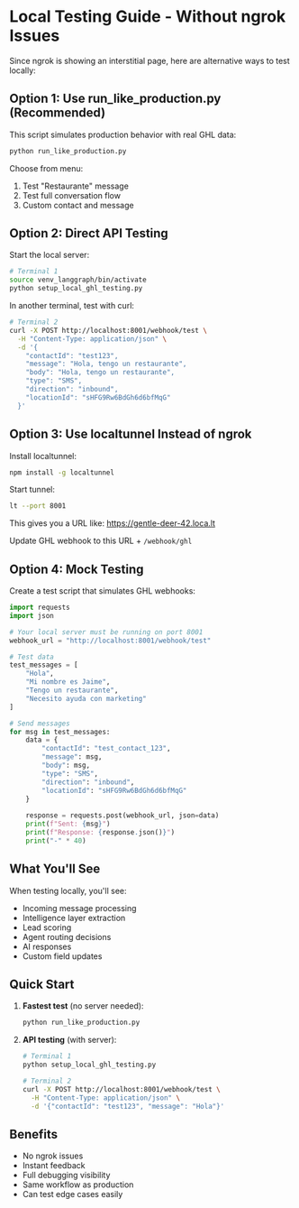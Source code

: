 # Local Testing Guide - Without ngrok Issues

Since ngrok is showing an interstitial page, here are alternative ways to test locally:

## Option 1: Use run_like_production.py (Recommended)

This script simulates production behavior with real GHL data:

```bash
python run_like_production.py
```

Choose from menu:
1. Test "Restaurante" message
2. Test full conversation flow
3. Custom contact and message

## Option 2: Direct API Testing

Start the local server:
```bash
# Terminal 1
source venv_langgraph/bin/activate
python setup_local_ghl_testing.py
```

In another terminal, test with curl:
```bash
# Terminal 2
curl -X POST http://localhost:8001/webhook/test \
  -H "Content-Type: application/json" \
  -d '{
    "contactId": "test123",
    "message": "Hola, tengo un restaurante",
    "body": "Hola, tengo un restaurante",
    "type": "SMS",
    "direction": "inbound",
    "locationId": "sHFG9Rw6BdGh6d6bfMqG"
  }'
```

## Option 3: Use localtunnel Instead of ngrok

Install localtunnel:
```bash
npm install -g localtunnel
```

Start tunnel:
```bash
lt --port 8001
```

This gives you a URL like: https://gentle-deer-42.loca.lt

Update GHL webhook to this URL + `/webhook/ghl`

## Option 4: Mock Testing

Create a test script that simulates GHL webhooks:

```python
import requests
import json

# Your local server must be running on port 8001
webhook_url = "http://localhost:8001/webhook/test"

# Test data
test_messages = [
    "Hola",
    "Mi nombre es Jaime",
    "Tengo un restaurante",
    "Necesito ayuda con marketing"
]

# Send messages
for msg in test_messages:
    data = {
        "contactId": "test_contact_123",
        "message": msg,
        "body": msg,
        "type": "SMS",
        "direction": "inbound",
        "locationId": "sHFG9Rw6BdGh6d6bfMqG"
    }
    
    response = requests.post(webhook_url, json=data)
    print(f"Sent: {msg}")
    print(f"Response: {response.json()}")
    print("-" * 40)
```

## What You'll See

When testing locally, you'll see:
- Incoming message processing
- Intelligence layer extraction
- Lead scoring
- Agent routing decisions
- AI responses
- Custom field updates

## Quick Start

1. **Fastest test** (no server needed):
   ```bash
   python run_like_production.py
   ```

2. **API testing** (with server):
   ```bash
   # Terminal 1
   python setup_local_ghl_testing.py
   
   # Terminal 2
   curl -X POST http://localhost:8001/webhook/test \
     -H "Content-Type: application/json" \
     -d '{"contactId": "test123", "message": "Hola"}'
   ```

## Benefits
- No ngrok issues
- Instant feedback
- Full debugging visibility
- Same workflow as production
- Can test edge cases easily
